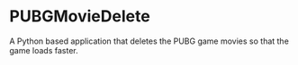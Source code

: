 # PUBGMovieDelete
A Python based application that deletes the PUBG game movies so that the game loads faster.
